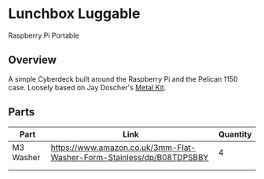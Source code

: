 # Lunchbox Luggable

Raspberry Pi Portable

## Overview

A simple Cyberdeck built around the Raspberry Pi and the Pelican 1150 case. Loosely based on Jay Doscher's [Metal Kit](https://doscher.com/work/metal-kit).

## Parts

| **Part**  | **Link**                                                     | **Quantity** |
| --------- | ------------------------------------------------------------ | ------------ |
| M3 Washer | https://www.amazon.co.uk/3mm-Flat-Washer-Form-Stainless/dp/B08TDPSBBY | 4            |
|           |                                                              |              |
|           |                                                              |              |

